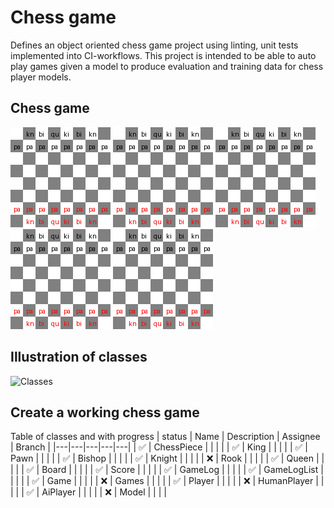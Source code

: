 # Chess game
Defines an object oriented chess game project using linting, unit tests implemented into CI-workflows. This project is intended to be able to auto play games given a model to produce evaluation and training data for chess player models.

## Chess game
![Gif](images/chess_game_0.gif?raw=true "Gif") ![Gif](images/chess_game_1.gif?raw=true "Gif") ![Gif](images/chess_game_2.gif?raw=true "Gif") ![Gif](images/chess_game_3.gif?raw=true "Gif") ![Gif](images/chess_game_4.gif?raw=true "Gif")

## Illustration of classes
![Classes](images/chess_classes.png?raw=true "Classes")

## Create a working chess game
Table of classes and with progress
| status | Name | Description | Assignee | Branch |
|---|---|---|---|---|
| ✅ | ChessPiece   |   |   |   |
| ✅ | King         |   |   |   |
| ✅ | Pawn         |   |   |   |
| ✅ | Bishop      |   |   |   |
| ✅ | Knight      |   |   |   |
| :x: | Rook        |   |   |   |
| ✅ | Queen       |   |   |   |
| ✅ | Board        |   |   |   |
| ✅ | Score        |   |   |   |
| ✅ | GameLog      |   |   |   |
| ✅ | GameLogList  |   |   |   |
| ✅ | Game |   |   |   |
| :x: | Games |   |   |   |
| ✅ | Player |   |   |   |
| :x: | HumanPlayer |   |   |   |
| ✅ | AiPlayer    |   |   |   |
| :x: | Model       |   |   |   |
